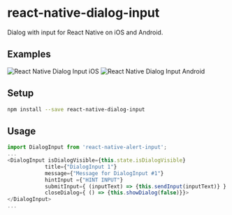 # react-native-dialog-input
Dialog with input for React Native on iOS and Android.

## Examples

![React Native Dialog Input iOS](https://res.cloudinary.com/joseestrella/image/upload/v1525120807/dialog-ios.png)
![React Native Dialog Input Android](https://res.cloudinary.com/joseestrella/image/upload/v1525120806/dialog-android.png)

## Setup

```bash
npm install --save react-native-dialog-input
```

## Usage

```javascript
import DialogInput from 'react-native-alert-input';
...
<DialogInput isDialogVisible={this.state.isDialogVisible}
            title={"DialogInput 1"}
            message={"Message for DialogInput #1"}
            hintInput ={"HINT INPUT"}
            submitInput={ (inputText) => {this.sendInput(inputText)} }
            closeDialog={ () => {this.showDialog(false)}}>
</DialogInput>
...
```
